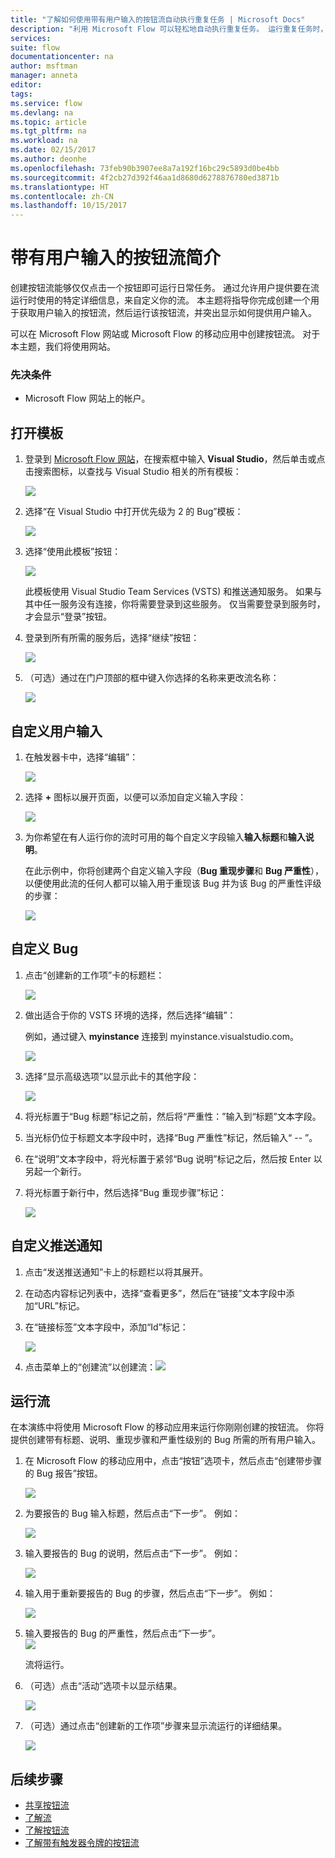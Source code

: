 ```yaml
---
title: "了解如何使用带有用户输入的按钮流自动执行重复任务 | Microsoft Docs"
description: "利用 Microsoft Flow 可以轻松地自动执行重复任务。 运行重复任务时，流甚至可以带有用户输入。"
services: 
suite: flow
documentationcenter: na
author: msftman
manager: anneta
editor: 
tags: 
ms.service: flow
ms.devlang: na
ms.topic: article
ms.tgt_pltfrm: na
ms.workload: na
ms.date: 02/15/2017
ms.author: deonhe
ms.openlocfilehash: 73feb90b3907ee8a7a192f16bc29c5893d0be4bb
ms.sourcegitcommit: 4f2cb27d392f46aa1d8680d6278876780ed3871b
ms.translationtype: HT
ms.contentlocale: zh-CN
ms.lasthandoff: 10/15/2017
---
```

# <a name="introducing-button-flows-with-user-input"></a>带有用户输入的按钮流简介
创建按钮流能够仅仅点击一个按钮即可运行日常任务。 通过允许用户提供要在流运行时使用的特定详细信息，来自定义你的流。 本主题将指导你完成创建一个用于获取用户输入的按钮流，然后运行该按钮流，并突出显示如何提供用户输入。

可以在 Microsoft Flow 网站或 Microsoft Flow 的移动应用中创建按钮流。 对于本主题，我们将使用网站。

### <a name="prerequisites"></a>先决条件
* Microsoft Flow 网站上的帐户。

## <a name="open-the-template"></a>打开模板
1. 登录到 [Microsoft Flow 网站](https://flow.microsoft.com)，在搜索框中输入 **Visual Studio**，然后单击或点击搜索图标，以查找与 Visual Studio 相关的所有模板：
   
    ![](./media/button-flow-with-user-input-tokens/1.png)  
2. 选择“在 Visual Studio 中打开优先级为 2 的 Bug”模板：
   
    ![](./media/button-flow-with-user-input-tokens/2.png)  
3. 选择“使用此模板”按钮：
   
    ![](./media/button-flow-with-user-input-tokens/3.png)  
   
    此模板使用 Visual Studio Team Services (VSTS) 和推送通知服务。 如果与其中任一服务没有连接，你将需要登录到这些服务。 仅当需要登录到服务时，才会显示“登录”按钮。
4. 登录到所有所需的服务后，选择“继续”按钮：
   
    ![](./media/button-flow-with-user-input-tokens/4.png)  
5. （可选）通过在门户顶部的框中键入你选择的名称来更改流名称：
   
    ![](./media/button-flow-with-user-input-tokens/5.png)

## <a name="customize-the-user-input"></a>自定义用户输入
1. 在触发器卡中，选择“编辑”：
   
    ![](./media/button-flow-with-user-input-tokens/6.png)  
2. 选择 **+** 图标以展开页面，以便可以添加自定义输入字段：
   
    ![](./media/button-flow-with-user-input-tokens/7.png)
3. 为你希望在有人运行你的流时可用的每个自定义字段输入**输入标题**和**输入说明**。  
   
    在此示例中，你将创建两个自定义输入字段（**Bug 重现步骤**和 **Bug 严重性**），以便使用此流的任何人都可以输入用于重现该 Bug 并为该 Bug 的严重性评级的步骤：  
   
    ![](./media/button-flow-with-user-input-tokens/8.png)

## <a name="customize-the-bug"></a>自定义 Bug
1. 点击“创建新的工作项”卡的标题栏：
   
    ![](./media/button-flow-with-user-input-tokens/9.png)  
2. 做出适合于你的 VSTS 环境的选择，然后选择“编辑”：
   
    例如，通过键入 **myinstance** 连接到 myinstance.visualstudio.com。
   
    ![](./media/button-flow-with-user-input-tokens/10.png)  
3. 选择“显示高级选项”以显示此卡的其他字段：
   
    ![](./media/button-flow-with-user-input-tokens/11.png)  
4. 将光标置于“Bug 标题”标记之前，然后将“严重性：”输入到“标题”文本字段。
5. 当光标仍位于标题文本字段中时，选择“Bug 严重性”标记，然后输入“ -- ”。  
6. 在“说明”文本字段中，将光标置于紧邻“Bug 说明”标记之后，然后按 Enter 以另起一个新行。
7. 将光标置于新行中，然后选择“Bug 重现步骤”标记：
   
    ![](./media/button-flow-with-user-input-tokens/12.png)

## <a name="customize-the-push-notification"></a>自定义推送通知
1. 点击“发送推送通知”卡上的标题栏以将其展开。
2. 在动态内容标记列表中，选择“查看更多”，然后在“链接”文本字段中添加“URL”标记。
3. 在“链接标签”文本字段中，添加“Id”标记：
   
    ![](./media/button-flow-with-user-input-tokens/13.png)  
4. 点击菜单上的“创建流”以创建流：![](./media/button-flow-with-user-input-tokens/14.png)  

## <a name="run-your-flow"></a>运行流
在本演练中将使用 Microsoft Flow 的移动应用来运行你刚刚创建的按钮流。 你将提供创建带有标题、说明、重现步骤和严重性级别的 Bug 所需的所有用户输入。  

1. 在 Microsoft Flow 的移动应用中，点击“按钮”选项卡，然后点击“创建带步骤的 Bug 报告”按钮。
   
    ![](./media/button-flow-with-user-input-tokens/runmt1.png)  
2. 为要报告的 Bug 输入标题，然后点击“下一步”。 例如：
   
    ![](./media/button-flow-with-user-input-tokens/runmt2.png)  
3. 输入要报告的 Bug 的说明，然后点击“下一步”。 例如：
   
    ![](./media/button-flow-with-user-input-tokens/runmt3.png)  
4. 输入用于重新要报告的 Bug 的步骤，然后点击“下一步”。 例如：
   
    ![](./media/button-flow-with-user-input-tokens/runmt3-1.png)  
5. 输入要报告的 Bug 的严重性，然后点击“下一步”。  
    ![](./media/button-flow-with-user-input-tokens/runmt3-2.png)  
   
    流将运行。
6. （可选）点击“活动”选项卡以显示结果。
   
    ![](./media/button-flow-with-user-input-tokens/runmt5.png)  
7. （可选）通过点击“创建新的工作项”步骤来显示流运行的详细结果。
   
    ![](./media/button-flow-with-user-input-tokens/runmt6.png)  

## <a name="next-steps"></a>后续步骤
* [共享按钮流](share-buttons.md)
* [了解流](guided-learning/learning-introducing-flow.md)  
* [了解按钮流](introduction-to-button-flows.md)  
* [了解带有触发器令牌的按钮流](introduction-to-button-trigger-tokens.md)  

